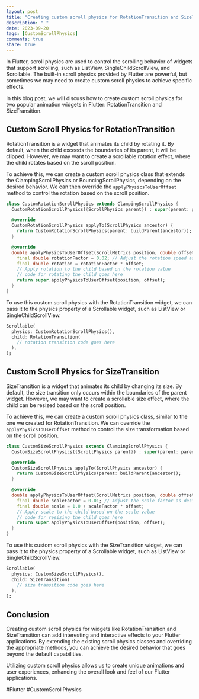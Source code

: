 ```yaml
---
layout: post
title: "Creating custom scroll physics for RotationTransition and SizeTransition in Flutter"
description: " "
date: 2023-09-20
tags: [CustomScrollPhysics]
comments: true
share: true
---
```


In Flutter, scroll physics are used to control the scrolling behavior of widgets that support scrolling, such as ListView, SingleChildScrollView, and Scrollable. The built-in scroll physics provided by Flutter are powerful, but sometimes we may need to create custom scroll physics to achieve specific effects.

In this blog post, we will discuss how to create custom scroll physics for two popular animation widgets in Flutter: RotationTransition and SizeTransition.

## Custom Scroll Physics for RotationTransition

RotationTransition is a widget that animates its child by rotating it. By default, when the child exceeds the boundaries of its parent, it will be clipped. However, we may want to create a scrollable rotation effect, where the child rotates based on the scroll position.

To achieve this, we can create a custom scroll physics class that extends the ClampingScrollPhysics or BouncingScrollPhysics, depending on the desired behavior. We can then override the ```applyPhysicsToUserOffset``` method to control the rotation based on the scroll position.

```dart
class CustomRotationScrollPhysics extends ClampingScrollPhysics {
  CustomRotationScrollPhysics({ScrollPhysics parent}) : super(parent: parent);

  @override
  CustomRotationScrollPhysics applyTo(ScrollPhysics ancestor) {
    return CustomRotationScrollPhysics(parent: buildParent(ancestor));
  }

  @override
  double applyPhysicsToUserOffset(ScrollMetrics position, double offset) {
    final double rotationFactor = 0.02; // Adjust the rotation speed as desired
    final double rotation = rotationFactor * offset;
    // Apply rotation to the child based on the rotation value
    // code for rotating the child goes here
    return super.applyPhysicsToUserOffset(position, offset);
  }
}
```

To use this custom scroll physics with the RotationTransition widget, we can pass it to the physics property of a Scrollable widget, such as ListView or SingleChildScrollView.

```dart
Scrollable(
  physics: CustomRotationScrollPhysics(),
  child: RotationTransition(
    // rotation transition code goes here
  ),
);
```

## Custom Scroll Physics for SizeTransition

SizeTransition is a widget that animates its child by changing its size. By default, the size transition only occurs within the boundaries of the parent widget. However, we may want to create a scrollable size effect, where the child can be resized based on the scroll position.

To achieve this, we can create a custom scroll physics class, similar to the one we created for RotationTransition. We can override the ```applyPhysicsToUserOffset``` method to control the size transformation based on the scroll position.

```dart
class CustomSizeScrollPhysics extends ClampingScrollPhysics {
  CustomSizeScrollPhysics({ScrollPhysics parent}) : super(parent: parent);

  @override
  CustomSizeScrollPhysics applyTo(ScrollPhysics ancestor) {
    return CustomSizeScrollPhysics(parent: buildParent(ancestor));
  }

  @override
  double applyPhysicsToUserOffset(ScrollMetrics position, double offset) {
    final double scaleFactor = 0.01; // Adjust the scale factor as desired
    final double scale = 1.0 + scaleFactor * offset;
    // Apply scale to the child based on the scale value
    // code for resizing the child goes here
    return super.applyPhysicsToUserOffset(position, offset);
  }
}
```

To use this custom scroll physics with the SizeTransition widget, we can pass it to the physics property of a Scrollable widget, such as ListView or SingleChildScrollView.

```dart
Scrollable(
  physics: CustomSizeScrollPhysics(),
  child: SizeTransition(
    // size transition code goes here
  ),
);
```

## Conclusion

Creating custom scroll physics for widgets like RotationTransition and SizeTransition can add interesting and interactive effects to your Flutter applications. By extending the existing scroll physics classes and overriding the appropriate methods, you can achieve the desired behavior that goes beyond the default capabilities.

Utilizing custom scroll physics allows us to create unique animations and user experiences, enhancing the overall look and feel of our Flutter applications.

#Flutter #CustomScrollPhysics